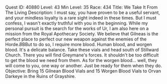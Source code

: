 Quest ID: 40880
Level: 43
Min Level: 35
Race: 434
Title: We Take It From The Living
Description: I must say, you have proven to be a useful servant, and your mindless loyalty is a rare sight indeed in these times. But I must confess, I wasn't exactly truthful with you in the beginning. While my personal pursuit is the search for the works of Ur, I am also here on a mission from the Royal Apothecary Society. We believe that Gilneas is the perfect place to perfect our new weapon against the enemies of the Horde.$B$BBut to do so, I require more blood. Human blood, and worgen blood. It's a delicate balance. Take these vials and head south of Stillward Church. There you will find Greymane's forces. It shouldn't be too difficult to get the blood we need from them. As for the worgen blood... well, they will come to you, one way or another. Just be ready for them when they do.
Objective: Bring 15 Gilnean Blood Vials and 15 Worgen Blood Vials to Orvan Darkeye in the Ruins of Grayshire.
